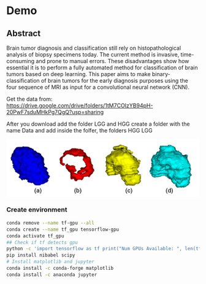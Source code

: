 # Demo
## Abstract

 Brain tumor diagnosis and classification still rely on histopathological analysis of biopsy specimens today. The current method is invasive, time-consuming and prone to manual errors. These disadvantages show how essential it is to perform a fully automated method for classification of brain tumors based on deep learning. This paper aims to make binary-classification of brain tumors for the early diagnosis purposes using the four sequence of MRI as input for a convolutional neural network (CNN). 
 
 Get the data from:
https://drive.google.com/drive/folders/1tM7COIzYB94pH-20PwF7sduMHkPg7QgQ?usp=sharing

After you download add the folder LGG and HGG create a folder with the name Data and add inside the folfer, the folders HGG LGG
<div style="display: flex; justify-content: center">
    <img src="assets/figure.png" style="width: 80rem;" />
</div>

### Create environment
```bash
conda remove --name tf-gpu --all
conda create --name tf_gpu tensorflow-gpu
conda activate tf_gpu
## Check if tf detects gpu
python -c 'import tensorflow as tf print("Num GPUs Available: ", len(tf.config.experimental.list_physical_devices("GPU")))'
pip install nibabel scipy
# Install matplotlib and jupyter
conda install -c conda-forge matplotlib
conda install -c anaconda jupyter
```
